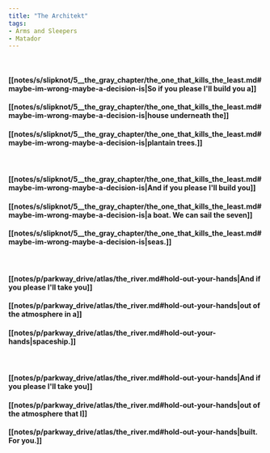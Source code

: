 ```yaml
---
title: "The Architekt"
tags:
- Arms and Sleepers
- Matador
---
```

&nbsp;
#### [[notes/s/slipknot/5__the_gray_chapter/the_one_that_kills_the_least.md#maybe-im-wrong-maybe-a-decision-is|So if you please I'll build you a]]
#### [[notes/s/slipknot/5__the_gray_chapter/the_one_that_kills_the_least.md#maybe-im-wrong-maybe-a-decision-is|house underneath the]]
#### [[notes/s/slipknot/5__the_gray_chapter/the_one_that_kills_the_least.md#maybe-im-wrong-maybe-a-decision-is|plantain trees.]]
&nbsp;
#### [[notes/s/slipknot/5__the_gray_chapter/the_one_that_kills_the_least.md#maybe-im-wrong-maybe-a-decision-is|And if you please I'll build you]]
#### [[notes/s/slipknot/5__the_gray_chapter/the_one_that_kills_the_least.md#maybe-im-wrong-maybe-a-decision-is|a boat. We can sail the seven]]
#### [[notes/s/slipknot/5__the_gray_chapter/the_one_that_kills_the_least.md#maybe-im-wrong-maybe-a-decision-is|seas.]]
&nbsp;
#### [[notes/p/parkway_drive/atlas/the_river.md#hold-out-your-hands|And if you please I'll take you]]
#### [[notes/p/parkway_drive/atlas/the_river.md#hold-out-your-hands|out of the atmosphere in a]]
#### [[notes/p/parkway_drive/atlas/the_river.md#hold-out-your-hands|spaceship.]]
&nbsp;
#### [[notes/p/parkway_drive/atlas/the_river.md#hold-out-your-hands|And if you please I'll take you]]
#### [[notes/p/parkway_drive/atlas/the_river.md#hold-out-your-hands|out of the atmosphere that I]]
#### [[notes/p/parkway_drive/atlas/the_river.md#hold-out-your-hands|built. For you.]]
